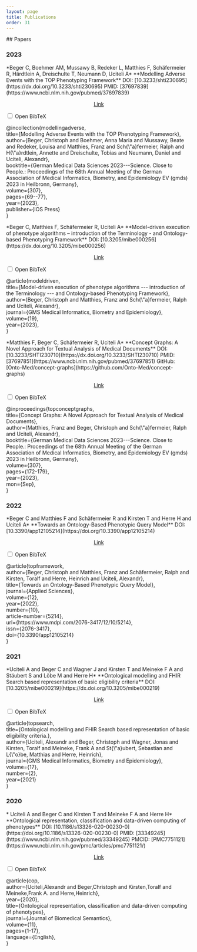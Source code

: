 ```yaml
---
layout: page
title: Publications
order: 31
---
```

<!-- use css for superduper collapsibles -->
<link rel="stylesheet" href="public/css/collapse.css">
## Papers

### 2023

<!-- PAPER 6 -->
<a id="shti230695" />
<p align="center"><object width="100%" height="630" data="public/papers/shti230695.pdf" frameborder="0" allowfullscreen></object></p>
*Beger C, Boehmer AM, Mussawy B, Redeker L, Matthies F, Schäfermeier R, Härdtlein A, Dreischulte T, Neumann D, Uciteli A*
**Modelling Adverse Events with the TOP Phenotyping Framework**
DOI: [10.3233/shti230695](https://dx.doi.org/10.3233/shti230695)
PMID: [37697839](https://www.ncbi.nlm.nih.gov/pubmed/37697839)

<p align="center"><a href="https://dx.doi.org/10.3233/shti230695">Link</a></p>
<div class="wrap-collapsible">
  <input id="collapsible_modellingadverse" class="toggle" type="checkbox">
  <label for="collapsible_modellingadverse" class="lbl-toggle">Open BibTeX</label>
  <div class="collapsible-content">
    <div class="content-inner">
      <p>
        @incollection{modellingadverse,<br />
        title={Modelling Adverse Events with the TOP Phenotyping Framework},<br />
        author={Beger, Christoph and Boehmer, Anna Maria and Mussawy, Beate and Redeker, Louisa and Matthies, Franz and Sch{\"a}fermeier, Ralph and H{\"a}rdtlein, Annette and Dreischulte, Tobias and Neumann, Daniel and Uciteli, Alexandr},<br />
        booktitle={German Medical Data Sciences 2023---Science. Close to People.: Proceedings of the 68th Annual Meeting of the German Association of Medical Informatics, Biometry, and Epidemiology EV (gmds) 2023 in Heilbronn, Germany},<br />
        volume={307},<br />
        pages={69--77},<br />
        year={2023},<br />
        publisher={IOS Press}<br />
        }
      </p>
    </div>
  </div>
</div>

<!-- PAPER 5 -->
<a id="mibe000256" />
<p align="center"><object width="100%" height="630" data="public/papers/mibe000256.pdf" frameborder="0" allowfullscreen></object></p>
*Beger C, Matthies F, Schäfermeier R, Uciteli A*
**Model-driven execution of phenotype algorithms – introduction of the Terminology - and Ontology-based Phenotyping Framework**
DOI: [10.3205/mibe000256](https://dx.doi.org/10.3205/mibe000256)

<p align="center"><a href="https://dx.doi.org/10.3205/mibe000256">Link</a></p>
<div class="wrap-collapsible">
  <input id="collapsible_modeldriven" class="toggle" type="checkbox">
  <label for="collapsible_modeldriven" class="lbl-toggle">Open BibTeX</label>
  <div class="collapsible-content">
    <div class="content-inner">
      <p>
        @article{modeldriven,<br />
        title={Model-driven execution of phenotype algorithms --- introduction of the Terminology --- and Ontology-based Phenotyping Framework},<br />
        author={Beger, Christoph and Matthies, Franz and Sch{\"a}fermeier, Ralph and Uciteli, Alexandr},<br />
        journal={GMS Medical Informatics, Biometry and Epidemiology},<br />
        volume={19},<br />
        year={2023},<br />
        }
      </p>
    </div>
  </div>
</div>

<!-- PAPER 4 -->
<a id="SHTI230710" />
<p align="center"><object width="100%" height="630" data="public/papers/shti230710.pdf" frameborder="0" allowfullscreen></object></p>
*Matthies F, Beger C, Schäfermeier R, Uciteli A*
**Concept Graphs: A Novel Approach for Textual Analysis of Medical Documents**
DOI: [10.3233/SHTI230710](https://dx.doi.org/10.3233/SHTI230710)
PMID: [37697851](https://www.ncbi.nlm.nih.gov/pubmed/37697851)
GitHub: [Onto-Med/concept-graphs](https://github.com/Onto-Med/concept-graphs)

<p align="center"><a href="https://ebooks.iospress.nl/doi/10.3233/SHTI230710">Link</a></p>
<div class="wrap-collapsible">
  <input id="collapsible_topconceptgraphs" class="toggle" type="checkbox">
  <label for="collapsible_topconceptgraphs" class="lbl-toggle">Open BibTeX</label>
  <div class="collapsible-content">
    <div class="content-inner">
      <p>
        @inproceedings{topconceptgraphs,<br />
        title={Concept Graphs: A Novel Approach for Textual Analysis of Medical Documents},<br />
        author={Matthies, Franz and Beger, Christoph and Sch{\"a}fermeier, Ralph and Uciteli, Alexandr},<br />
        booktitle={German Medical Data Sciences 2023---Science. Close to People.: Proceedings of the 68th Annual Meeting of the German Association of Medical Informatics, Biometry, and Epidemiology EV (gmds) 2023 in Heilbronn, Germany},<br />
        volume={307},<br />
        pages={172-179},<br />
        year={2023},<br />
        mon={Sep},<br />
        }
      </p>
    </div>
  </div>
</div>

### 2022
<!-- PAPER 3 -->
<a id="app12105214" />
<p align="center"><object width="100%" height="630" data="public/papers/app12105214.pdf" frameborder="0" allowfullscreen></object></p>
*Beger C and Matthies F and Schäfermeier R and Kirsten T and Herre H and Uciteli A*
**Towards an Ontology-Based Phenotypic Query Model**
DOI: [10.3390/app12105214](https://doi.org/10.3390/app12105214)

<p align="center"><a href="https://www.mdpi.com/2076-3417/12/10/5214">Link</a></p>
<div class="wrap-collapsible">
  <input id="collapsible_topframework" class="toggle" type="checkbox">
  <label for="collapsible_topframework" class="lbl-toggle">Open BibTeX</label>
  <div class="collapsible-content">
    <div class="content-inner">
      <p>
      @article{topframework,<br />
      author={Beger, Christoph and Matthies, Franz and Schäfermeier, Ralph and Kirsten, Toralf and Herre, Heinrich and Uciteli, Alexandr},<br />
      title={Towards an Ontology-Based Phenotypic Query Model},<br />
      journal={Applied Sciences},<br />
      volume={12},<br />
      year={2022},<br />
      number={10},<br />
      article-number={5214},<br />
      url={https://www.mdpi.com/2076-3417/12/10/5214},<br />
      issn={2076-3417},<br />
      doi={10.3390/app12105214}<br />
      }
      </p>
    </div>
  </div>
</div>

### 2021
<!-- PAPER 2 -->
<a id="mibe000219" />
<p align="center"><object width="100%" height="630" data="public/papers/mibe000219.pdf" frameborder="0" allowfullscreen></object></p>
*Uciteli A and Beger C and Wagner J and Kirsten T and Meineke F A and St&auml;ubert S and L&ouml;be M and Herre H*
**Ontological modelling and FHIR Search based representation of basic eligibility criteria**
DOI: [10.3205/mibe000219](https://dx.doi.org/10.3205/mibe000219)

<p align="center"><a href="https://www.egms.de/static/en/journals/mibe/2021-17/mibe000219.shtml">Link</a></p>
<div class="wrap-collapsible">
  <input id="collapsible_topsearch" class="toggle" type="checkbox">
  <label for="collapsible_topsearch" class="lbl-toggle">Open BibTeX</label>
  <div class="collapsible-content">
    <div class="content-inner">
      <p>
      @article{topsearch,<br />
        title={Ontological modelling and FHIR Search based representation of basic eligibility criteria.},<br />
        author={Uciteli, Alexandr and Beger, Christoph and Wagner, Jonas and Kirsten, Toralf and Meineke, Frank A and St{\"a}ubert, Sebastian and L{\"o}be, Matthias and Herre, Heinrich},<br />
        journal={GMS Medical Informatics, Biometry and Epidemiology},<br />
        volume={17},<br />
        number={2},<br />
        year={2021}<br />
      }
      </p>
    </div>
  </div>
</div>

### 2020
<!-- PAPER 1 -->
<a id="s13326-020-00230-0" />
<p align="center"><object width="100%" height="630" data="public/papers/s13326-020-00230-0.pdf" frameborder="0" allowfullscreen></object></p>
* Uciteli A and Beger C and Kirsten T and Meineke F A and Herre H*
**Ontological representation, classification and data-driven computing of phenotypes**
DOI: [10.1186/s13326-020-00230-0](https://doi.org/10.1186/s13326-020-00230-0)
PMID: [33349245](https://www.ncbi.nlm.nih.gov/pubmed/33349245)
PMCID: [PMC7751121](https://www.ncbi.nlm.nih.gov/pmc/articles/pmc7751121/)

<p align="center"><a href="https://jbiomedsem.biomedcentral.com/articles/10.1186/s13326-020-00230-0">Link</a></p>
<div class="wrap-collapsible">
  <input id="collapsible_cop" class="toggle" type="checkbox">
  <label for="collapsible_cop" class="lbl-toggle">Open BibTeX</label>
  <div class="collapsible-content">
    <div class="content-inner">
      <p>
      @article{cop,<br />
      author={Uciteli,Alexandr and Beger,Christoph and Kirsten,Toralf and Meineke,Frank A. and Herre,Heinrich},<br />
      year={2020},<br />
      title={Ontological representation, classification and data-driven computing of phenotypes},<br />
      journal={Journal of Biomedical Semantics},<br />
      volume={11},<br />
      pages={1-17},<br />
      language={English},<br />
      }
      </p>
    </div>
  </div>
</div>

<!-- ## Workshops/Presentations -->
